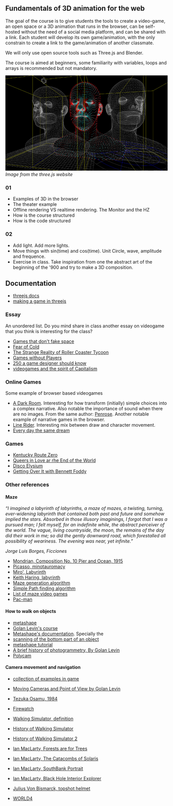 ## Fundamentals of 3D animation for the web


The goal of the course is to give students the tools to create a video-game, an open space or a 3D animation that runs in the browser, can be self-hosted without the need of a social media platform, and can be shared with a link. Each student will develop its own game/animation, with the only constrain to create a link to the game/animation of another classmate.

We will only use open source tools such as Three.js and Blender. 

The course is aimed at beginners, some familiarity with variables, loops and arrays is recommended but not mandatory.


![example](cover.jpg)
*Image from the three.js website*




### 01

- Examples of 3D in the browser
- The theater example
- Offline rendering VS realtime rendering. The Monitor and the HZ
- How is the course structured
- How is the code structured


### 02

- Add light. Add more lights.
- Move things with sin(time) and cos(time). Unit Circle, wave, amplitude and frequence.
- Exercise in class. Take inspiration from one the abstract art of the beginning of the '900 and try to make a 3D composition.



## Documentation

- [threejs docs](https://threejs.org/manual/#en/fundamentals)
- [making a game in threejs](https://threejs.org/manual/#en/game)

### Essay

An unordered list. Do you mind share in class another essay on videogame that you think is interesting for the class?

- [Games that don't fake space](https://www.youtube.com/watch?v=Q85l1Fenc5w)
- [Fear of Cold](https://www.youtube.com/watch?v=Pp2wbyLoEtM)
- [The Strange Reality of Roller Coaster Tycoon](https://www.youtube.com/watch?v=K4VLPThmBoI&t=2s)
- [Games without Players](https://www.molleindustria.org/blog/games-without-players/)
- [250 a game designer should know](http://250things.molleindustria.org/)
- [videogames and the spirit of Capitalism](https://www.molleindustria.org/blog/videogames-and-the-spirit-of-capitalism/)

### Online Games

Some example of browser based videogames

- [A Dark Room](https://adarkroom.doublespeakgames.com/). Interesting for how transform (initially) simple choices into a complex narrative. Also notable the importance of sound when there are no images. From the same author: [Penrose](https://penrose.doublespeakgames.com/). Another notable example of narrative games in the browser.
- [Line Rider](https://www.linerider.com/). Interesting mix between draw and character movement. 
- [Every day the same dream](https://www.molleindustria.org/everydaythesamedream/everydaythesamedream.html)

### Games

- [Kentucky Route Zero](http://kentuckyroutezero.com/)
- [Queers in Love ar rhe End of the World ](https://w.itch.io/end-of-the-world)
- [Disco Elysium](https://store.steampowered.com/app/632470/Disco_Elysium__The_Final_Cut/)
- [Getting Over It with Bennett Foddy](https://store.steampowered.com/app/240720/Getting_Over_It_with_Bennett_Foddy/)

### Other references

#### Maze


*“I imagined a labyrinth of labyrinths, a maze of mazes, a twisting, turning, ever-widening labyrinth that contained both past and future and somehow implied the stars. Absorbed in those illusory imaginings, I forgot that I was a pursued man; I felt myself, for an indefinite while, the abstract perceiver of the world. The vague, living countryside, the moon, the remains of the day did their work in me; so did the gently downward road, which forestalled all possibility of weariness. The evening was near, yet infinite.”*

*Jorge Luis Borges, Ficciones*

- [Mondrian, Composition No. 10 Pier and Ocean, 1915](https://www.piet-mondrian.org/pier-and-ocean.jsp)
- [Picasso, minotauromacy](https://www.pablopicasso.org/minotauromachy.jsp)
- [Miro', Labyrinth](https://en.wikipedia.org/wiki/Labyrinth_(Mir%C3%B3,_Joan))
- [Keith Haring, labyrinth](http://www.artnet.com/artists/keith-haring/the-labyrinth-HxvzssEwmeRZAaIuE5yT5w2)
- [Maze generation algorithm](https://en.wikipedia.org/wiki/Maze_generation_algorithm)
- [Simple Path finding algorithm](https://en.wikipedia.org/wiki/Pathfinding#Sample_algorithm)
- [List of maze video games](https://en.wikipedia.org/wiki/List_of_maze_video_games)
- [Pac-man](https://en.wikipedia.org/wiki/Pac-Man)


#### How to walk on objects

- [metashape](https://www.agisoft.com/)
- [Golan Levin's course](https://github.com/golanlevin/ExperimentalCapture/)
- [Metashape's  documentation](https://www.agisoft.com/pdf/metashape_1_5_en.pdf). Specially the 
- [scanning of the bottom part of an object](https://www.agisoft.com/index.php?id=49)
- [metashape tutorial](https://styly.cc/tips/photogrammetry_discont_metashape/)
- [A brief history of photogrammetry, By Golan Levin](https://github.com/golanlevin/ExperimentalCapture/blob/master/docs/Photogrammetry-and-3D-scanning.md)
- [Polycam](https://poly.cam/)


#### Camera movement and navigation

- [collection of examples in game](https://docs.google.com/document/d/1iNSQIyNpVGHeak6isbP6AHdHD50gs8MNXF1GCf08efg/pub?urp=gmail_link)
- [Moving Cameras and Point of View by Golan Levin](https://github.com/golanlevin/ExperimentalCapture/blob/master/docs/moving-cameras.md)

- [Tezuka Osamu, 1984](https://www.youtube.com/watch?v=_1pThwh2Ves)
- [Firewatch](https://www.firewatchgame.com/)
- [Walking Simulator, definition](https://tvtropes.org/pmwiki/pmwiki.php/Main/EnvironmentalNarrativeGame?from=Main.WalkingSimulator)
- [History of Walking Simulator](https://www.youtube.com/watch?time_continue=2&v=iDjkWxYD298)
- [History of Walking Simulator 2](https://www.salon.com/2017/11/11/a-brief-history-of-the-walking-simulator-gamings-most-detested-genre/)
- [Ian MacLarty, Forests are for Trees](https://ianmaclarty.itch.io/forests-are-for-trees)
- [Ian MacLarty, The Catacombs of Solaris](https://ianmaclarty.itch.io/catacombs-of-solaris)
- [Ian MacLarty, SouthBank Portrait](https://ianmaclarty.itch.io/southbank-portrait)
- [Ian MacLarty, Black Hole Interior Explorer](https://ianmaclarty.itch.io/black-hole-interior-explorer)
- [Julius Von Bismarck, topshot helmet](http://juliusvonbismarck.com/bank/index.php?/projects/topshot-helmet/)
- [WORLD4](https://alexandermuscat.itch.io/world4)

